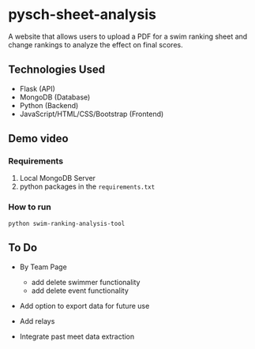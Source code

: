 # pysch-sheet-analysis
A website that allows users to upload a PDF for a swim ranking sheet and change rankings to analyze the effect on final scores.

## Technologies Used
- Flask (API)
- MongoDB (Database)
- Python (Backend)
- JavaScript/HTML/CSS/Bootstrap (Frontend)

## Demo video



### Requirements
1. Local MongoDB Server
2. python packages in the `requirements.txt`

### How to run
`python swim-ranking-analysis-tool`



## To Do
- By Team Page
	- add delete swimmer functionality 
	- add delete event functionality
	
- Add option to export data for future use
- Add relays
- Integrate past meet data extraction
